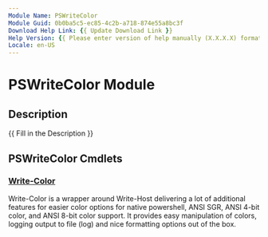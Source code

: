 ```yaml
---
Module Name: PSWriteColor
Module Guid: 0b0ba5c5-ec85-4c2b-a718-874e55a8bc3f
Download Help Link: {{ Update Download Link }}
Help Version: {{ Please enter version of help manually (X.X.X.X) format }}
Locale: en-US
---
```


# PSWriteColor Module
## Description
{{ Fill in the Description }}

## PSWriteColor Cmdlets
### [Write-Color](Write-Color.md)
Write-Color is a wrapper around Write-Host delivering a lot of additional features for easier color options for native powershell, ANSI SGR, ANSI 4-bit color, and ANSI 8-bit color support. It provides easy manipulation of colors, logging output to file (log) and nice formatting options out of the box.

